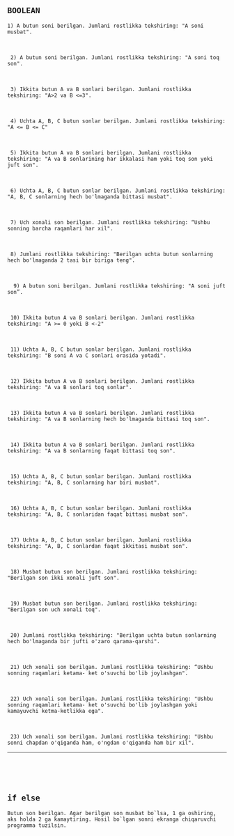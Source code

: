## `` BOOLEAN ``
   

    1) A butun soni berilgan. Jumlani rostlikka tekshiring: "A soni musbat". 

<br>

     2) A butun soni berilgan. Jumlani rostlikka tekshiring: "A soni toq son". 

<br>

     3) Ikkita butun A va B sonlari berilgan. Jumlani rostlikka tekshiring: "A>2 va B <=3".

<br>

     4) Uchta A, B, C butun sonlar berilgan. Jumlani rostlikka tekshiring: "A <= B <= C"	

<br>

     5) Ikkita butun A va B sonlari berilgan. Jumlani rostlikka tekshiring: "A va B sonlarining har ikkalasi ham yoki toq son yoki juft son".

<br>

     6) Uchta A, B, C butun sonlar berilgan. Jumlani rostlikka tekshiring: "A, B, C sonlarning hech bo'lmaganda bittasi musbat".

<br>

     7) Uch xonali son berilgan. Jumlani rostlikka tekshiring: “Ushbu sonning barcha raqamlari har xil".

<br>
      
     8) Jumlani rostlikka tekshiring: "Berilgan uchta butun sonlarning hech bo'lmaganda 2 tasi bir biriga teng".

<br>

      9) A butun soni berilgan. Jumlani rostlikka tekshiring: "A soni juft son”.

<br>

     10) Ikkita butun A va B sonlari berilgan. Jumlani rostlikka tekshiring: "A >= 0 yoki B <-2"

<br>

     11) Uchta A, B, C butun sonlar berilgan. Jumlani rostlikka tekshiring: "B soni A va C sonlari orasida yotadi".

<br>

     12) Ikkita butun A va B sonlari berilgan. Jumlani rostlikka tekshiring: "A va B sonlari toq sonlar".

<br>
     
     13) Ikkita butun A va B sonlari berilgan. Jumlani rostlikka tekshiring: "A va B sonlarning hech bo'lmaganda bittasi toq son".

<br>
     
     14) Ikkita butun A va B sonlari berilgan. Jumlani rostlikka tekshiring: "A va B sonlarning faqat bittasi toq son".

<br>

     15) Uchta A, B, C butun sonlar berilgan. Jumlani rostlikka tekshiring: "A, B, C sonlarning har biri musbat".

<br>

     16) Uchta A, B, C butun sonlar berilgan. Jumlani rostlikka tekshiring: "A, B, C sonlaridan faqat bittasi musbat son".

<br>

     17) Uchta A, B, C butun sonlar berilgan. Jumlani rostlikka tekshiring: "A, B, C sonlardan faqat ikkitasi musbat son".

<br>

     18) Musbat butun son berilgan. Jumlani rostlikka tekshiring: "Berilgan son ikki xonali juft son". 

<br>

     19) Musbat butun son berilgan. Jumlani rostlikka tekshiring: "Berilgan son uch xonali toq". 

<br>

     20) Jumlani rostlikka tekshiring: "Berilgan uchta butun sonlarning hech bo'lmaganda bir jufti o'zaro qarama-qarshi".

<br>

     21) Uch xonali son berilgan. Jumlani rostlikka tekshiring: “Ushbu sonning raqamlari ketama- ket o'suvchi bo'lib joylashgan".

<br>

     22) Uch xonali son berilgan. Jumlani rostlikka tekshiring: "Ushbu sonning raqamlari ketama- ket o'suvchi bo'lib joylashgan yoki kamayuvchi ketma-ketlikka ega".

<br>

     23) Uch xonali son berilgan. Jumlani rostlikka tekshiring: "Ushbu sonni chapdan o'qiganda ham, o'ngdan o'qiganda ham bir xil".



























<hr><br><br><br>


## `` if else ``

    Butun son berilgan. Agar berilgan son musbat bo`lsa, 1 ga oshiring, aks holda 2 ga kamaytiring. Hosil bo`lgan sonni ekranga chiqaruvchi programma tuzilsin.

   





